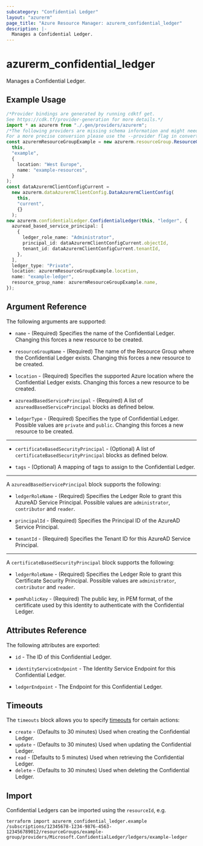```yaml
---
subcategory: "Confidential Ledger"
layout: "azurerm"
page_title: "Azure Resource Manager: azurerm_confidential_ledger"
description: |-
  Manages a Confidential Ledger.
---
```


# azurerm\_confidential\_ledger

Manages a Confidential Ledger.

## Example Usage

```typescript
/*Provider bindings are generated by running cdktf get.
See https://cdk.tf/provider-generation for more details.*/
import * as azurerm from "./.gen/providers/azurerm";
/*The following providers are missing schema information and might need manual adjustments to synthesize correctly: azurerm.
For a more precise conversion please use the --provider flag in convert.*/
const azurermResourceGroupExample = new azurerm.resourceGroup.ResourceGroup(
  this,
  "example",
  {
    location: "West Europe",
    name: "example-resources",
  }
);
const dataAzurermClientConfigCurrent =
  new azurerm.dataAzurermClientConfig.DataAzurermClientConfig(
    this,
    "current",
    {}
  );
new azurerm.confidentialLedger.ConfidentialLedger(this, "ledger", {
  azuread_based_service_principal: [
    {
      ledger_role_name: "Administrator",
      principal_id: dataAzurermClientConfigCurrent.objectId,
      tenant_id: dataAzurermClientConfigCurrent.tenantId,
    },
  ],
  ledger_type: "Private",
  location: azurermResourceGroupExample.location,
  name: "example-ledger",
  resource_group_name: azurermResourceGroupExample.name,
});

```

## Argument Reference

The following arguments are supported:

*   `name` - (Required) Specifies the name of the Confidential Ledger. Changing this forces a new resource to be created.

*   `resourceGroupName` - (Required) The name of the Resource Group where the Confidential Ledger exists. Changing this forces a new resource to be created.

*   `location` - (Required) Specifies the supported Azure location where the Confidential Ledger exists. Changing this forces a new resource to be created.

*   `azureadBasedServicePrincipal` - (Required) A list of `azureadBasedServicePrincipal` blocks as defined below.

*   `ledgerType` - (Required) Specifies the type of Confidential Ledger. Possible values are `private` and `public`. Changing this forces a new resource to be created.

***

*   `certificateBasedSecurityPrincipal` - (Optional) A list of `certificateBasedSecurityPrincipal` blocks as defined below.

*   `tags` - (Optional) A mapping of tags to assign to the Confidential Ledger.

***

A `azureadBasedServicePrincipal` block supports the following:

*   `ledgerRoleName` - (Required) Specifies the Ledger Role to grant this AzureAD Service Principal. Possible values are `administrator`, `contributor` and `reader`.

*   `principalId` - (Required) Specifies the Principal ID of the AzureAD Service Principal.

*   `tenantId` - (Required) Specifies the Tenant ID for this AzureAD Service Principal.

***

A `certificateBasedSecurityPrincipal` block supports the following:

*   `ledgerRoleName` - (Required) Specifies the Ledger Role to grant this Certificate Security Principal. Possible values are `administrator`, `contributor` and `reader`.

*   `pemPublicKey` - (Required) The public key, in PEM format, of the certificate used by this identity to authenticate with the Confidential Ledger.

## Attributes Reference

The following attributes are exported:

*   `id` - The ID of this Confidential Ledger.

*   `identityServiceEndpoint` - The Identity Service Endpoint for this Confidential Ledger.

*   `ledgerEndpoint` - The Endpoint for this Confidential Ledger.

## Timeouts

The `timeouts` block allows you to specify [timeouts](https://www.terraform.io/language/resources/syntax#operation-timeouts) for certain actions:

* `create` - (Defaults to 30 minutes) Used when creating the Confidential Ledger.
* `update` - (Defaults to 30 minutes) Used when updating the Confidential Ledger.
* `read` - (Defaults to 5 minutes) Used when retrieving the Confidential Ledger.
* `delete` - (Defaults to 30 minutes) Used when deleting the Confidential Ledger.

## Import

Confidential Ledgers can be imported using the `resourceId`, e.g.

```shell
terraform import azurerm_confidential_ledger.example /subscriptions/12345678-1234-9876-4563-123456789012/resourceGroups/example-group/providers/Microsoft.ConfidentialLedger/ledgers/example-ledger
```
